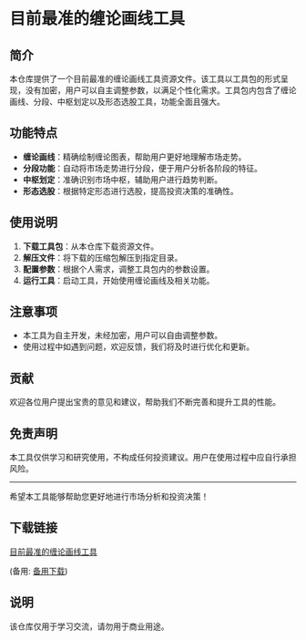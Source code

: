 # 目前最准的缠论画线工具

## 简介

本仓库提供了一个目前最准的缠论画线工具资源文件。该工具以工具包的形式呈现，没有加密，用户可以自主调整参数，以满足个性化需求。工具包内包含了缠论画线、分段、中枢划定以及形态选股工具，功能全面且强大。

## 功能特点

- **缠论画线**：精确绘制缠论图表，帮助用户更好地理解市场走势。
- **分段功能**：自动将市场走势进行分段，便于用户分析各阶段的特征。
- **中枢划定**：准确识别市场中枢，辅助用户进行趋势判断。
- **形态选股**：根据特定形态进行选股，提高投资决策的准确性。

## 使用说明

1. **下载工具包**：从本仓库下载资源文件。
2. **解压文件**：将下载的压缩包解压到指定目录。
3. **配置参数**：根据个人需求，调整工具包内的参数设置。
4. **运行工具**：启动工具，开始使用缠论画线及相关功能。

## 注意事项

- 本工具为自主开发，未经加密，用户可以自由调整参数。
- 使用过程中如遇到问题，欢迎反馈，我们将及时进行优化和更新。

## 贡献

欢迎各位用户提出宝贵的意见和建议，帮助我们不断完善和提升工具的性能。

## 免责声明

本工具仅供学习和研究使用，不构成任何投资建议。用户在使用过程中应自行承担风险。

---

希望本工具能够帮助您更好地进行市场分析和投资决策！

## 下载链接
[目前最准的缠论画线工具](https://pan.quark.cn/s/fbb59550e77d) 

(备用: [备用下载](https://pan.baidu.com/s/1mGNAA3csD19DaZU1gLB1KA?pwd=1234))

## 说明

该仓库仅用于学习交流，请勿用于商业用途。
